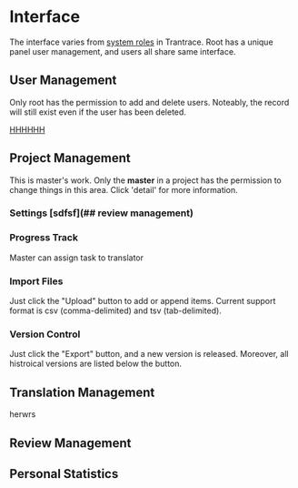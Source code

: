 # Interface

The interface varies from [system roles](/roles.md) in Trantrace. Root has a unique panel user management, and users all share same interface.


## User Management

Only root has the permission to add and delete users. Noteably, the record will still exist even if the user has been deleted.

[HHHHHH](#hi)

## Project Management

This is master's work. Only the **master** in a project has the permission to change things in this area. Click 'detail' for more information.

### Settings [sdfsf](## review management)

### Progress Track

Master can assign task to translator 
### Import Files

Just click the "Upload" button to add or append items. Current support format is csv (comma-delimited) and tsv (tab-delimited).

### Version Control

Just click the "Export" button, and a new version is released. Moreover, all histroical versions are listed below the button.

## Translation Management


herwrs <span id='hi'></span>


## Review Management



## Personal Statistics

## 



